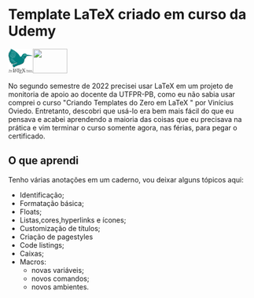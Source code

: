 # Template LaTeX criado em curso da Udemy    
<img src="https://raw.githubusercontent.com/github/explore/80688e429a7d4ef2fca1e82350fe8e3517d3494d/topics/latex/latex.png" width="50" height="50" /><img src="https://logosmarken.com/wp-content/uploads/2021/11/Udemy-Logo.png" width="70" height="50" />



No segundo semestre de 2022 precisei usar LaTeX em um projeto de monitoria de apoio ao docente da UTFPR-PB, como eu não sabia usar comprei o curso "Criando Templates do Zero em LaTeX
" por Vinícius Oviedo. Entretanto, descobri que usá-lo era bem mais fácil do que eu pensava e acabei aprendendo a maioria das coisas que eu precisava na prática e vim terminar o curso somente agora, nas férias, para pegar o certificado.

## O que aprendi
Tenho várias anotações em um caderno, vou deixar alguns tópicos aqui:
* Identificação;
* Formatação básica;
* Floats;
* Listas,cores,hyperlinks e ícones;
* Customização de títulos;
* Criação de pagestyles
* Code listings;
* Caixas;
* Macros:
  * novas variáveis;
  * novos comandos;
  * novos ambientes.
